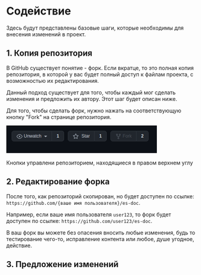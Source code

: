 # Содействие

Здесь будут представлены базовые шаги, которые необходимы для внесения изменений в проект.

## 1. Копия репозитория

В GitHub существует понятие - форк. Если вкратце, то это полная копия репозитория, в которой у вас будет полный доступ к файлам проекта, с возможностью их редактирования.

Данный подход существует для того, чтобы каждый мог сделать изменения и предложить их автору. Этот шаг будет описан ниже.

Для того, чтобы сделать форк, нужно нажать на соответствующую кнопку "Fork" на странице репозитория.

![Кнопка "Форк"](.github/contributing/repo_buttons.png)

Кнопки управлени репозиторием, находящиеся в правом верхнем углу

## 2. Редактирование форка

После того, как репозиторий скопирован, но будет доступен по ссылке: `https://github.com/{ваше имя пользователя}/es-doc`.

Например, если ваше имя пользователя `user123`, то форк будет доступен по ссылке: `https://github.com/user123/es-doc`.

В ваш форк вы можете без опасения вносить любые изменения, будь то тестирование чего-то, исправление контента или любое, душе угодное, действие.

## 3. Предложение изменений
